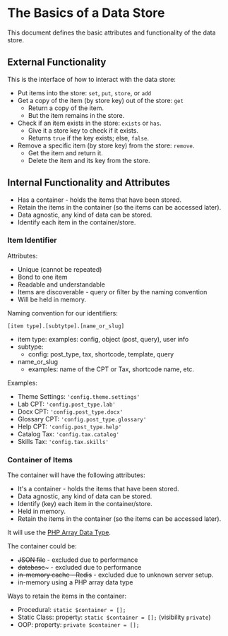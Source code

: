 # The Basics of a Data Store

This document defines the basic attributes and functionality of the data store.

## External Functionality

This is the interface of how to interact with the data store:

- Put items into the store: `set`, `put`, `store`, or `add`
- Get a copy of the item (by store key) out of the store: `get`
	- Return a copy of the item.
	- But the item remains in the store.
- Check if an item exists in the store: `exists` or `has`. 
	- Give it a store key to check if it exists.
	- Returns `true` if the key exists; else, `false`.
- Remove a specific item (by store key) from the store: `remove`.
	- Get the item and return it.
	- Delete the item and its key from the store.

## Internal Functionality and Attributes

- Has a container - holds the items that have been stored.
- Retain the items in the container (so the items can be accessed later).
- Data agnostic, any kind of data can be stored.
- Identify each item in the container/store.

### Item Identifier

Attributes:
- Unique (cannot be repeated)
- Bond to one item
- Readable and understandable
- Items are discoverable - query or filter by the naming convention
- Will be held in memory.

Naming convention for our identifiers:

`[item type].[subtytpe].[name_or_slug]`

- item type: examples: config, object (post, query), user info
- subtype:
	- config: post_type, tax, shortcode, template, query
- name_or_slug
	- examples: name of the CPT or Tax, shortcode name, etc.

Examples:
- Theme Settings: `'config.theme.settings'`
- Lab CPT: `'config.post_type.lab'`
- Docx CPT: `'config.post_type.docx'`
- Glossary CPT: `'config.post_type.glossary'`
- Help CPT: `'config.post_type.help'`
- Catalog Tax: `'config.tax.catalog'`
- Skills Tax: `'config.tax.skills'`

### Container of Items

The container will have the following attributes:
- It's a container - holds the items that have been stored.
- Data agnostic, any kind of data can be stored.
- Identify (key) each item in the container/store.
- Held in memory.
- Retain the items in the container (so the items can be accessed later).

It will use the [PHP Array Data Type](https://knowthecode.io/docx/php/array).

The container could be:
- ~~JSON file~~ - excluded due to performance
- ~~database~~~ - excluded due to performance
- ~~in-memory cache - Redis~~ - excluded due to unknown server setup.
- in-memory using a PHP array data type

Ways to retain the items in the container:
- Procedural: `static $container = [];`
- Static Class:  property: `static $container = [];` (visibility `private`)
- OOP: property: `private $container = [];`
